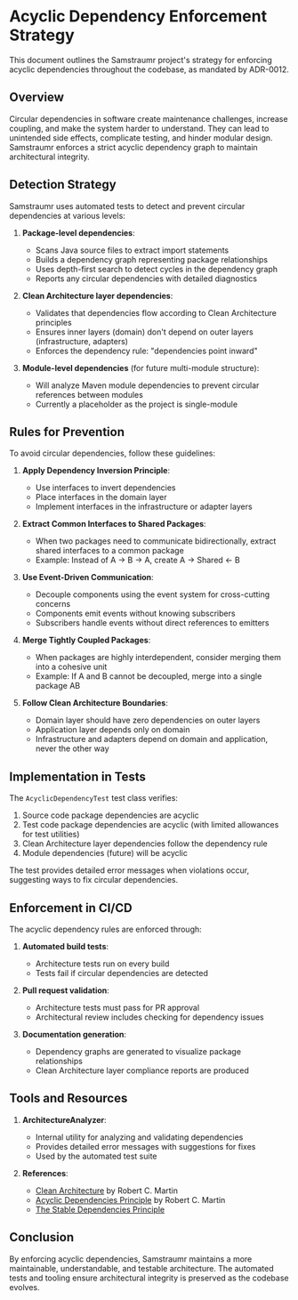 # Acyclic Dependency Enforcement Strategy

This document outlines the Samstraumr project's strategy for enforcing acyclic dependencies throughout the codebase, as mandated by ADR-0012.

## Overview

Circular dependencies in software create maintenance challenges, increase coupling, and make the system harder to understand. They can lead to unintended side effects, complicate testing, and hinder modular design. Samstraumr enforces a strict acyclic dependency graph to maintain architectural integrity.

## Detection Strategy

Samstraumr uses automated tests to detect and prevent circular dependencies at various levels:

1. **Package-level dependencies**:
   - Scans Java source files to extract import statements
   - Builds a dependency graph representing package relationships
   - Uses depth-first search to detect cycles in the dependency graph
   - Reports any circular dependencies with detailed diagnostics

2. **Clean Architecture layer dependencies**:
   - Validates that dependencies flow according to Clean Architecture principles
   - Ensures inner layers (domain) don't depend on outer layers (infrastructure, adapters)
   - Enforces the dependency rule: "dependencies point inward"

3. **Module-level dependencies** (for future multi-module structure):
   - Will analyze Maven module dependencies to prevent circular references between modules
   - Currently a placeholder as the project is single-module

## Rules for Prevention

To avoid circular dependencies, follow these guidelines:

1. **Apply Dependency Inversion Principle**:
   - Use interfaces to invert dependencies
   - Place interfaces in the domain layer
   - Implement interfaces in the infrastructure or adapter layers

2. **Extract Common Interfaces to Shared Packages**:
   - When two packages need to communicate bidirectionally, extract shared interfaces to a common package
   - Example: Instead of A → B → A, create A → Shared ← B

3. **Use Event-Driven Communication**:
   - Decouple components using the event system for cross-cutting concerns
   - Components emit events without knowing subscribers
   - Subscribers handle events without direct references to emitters

4. **Merge Tightly Coupled Packages**:
   - When packages are highly interdependent, consider merging them into a cohesive unit
   - Example: If A and B cannot be decoupled, merge into a single package AB

5. **Follow Clean Architecture Boundaries**:
   - Domain layer should have zero dependencies on outer layers
   - Application layer depends only on domain
   - Infrastructure and adapters depend on domain and application, never the other way

## Implementation in Tests

The `AcyclicDependencyTest` test class verifies:

1. Source code package dependencies are acyclic
2. Test code package dependencies are acyclic (with limited allowances for test utilities)
3. Clean Architecture layer dependencies follow the dependency rule
4. Module dependencies (future) will be acyclic

The test provides detailed error messages when violations occur, suggesting ways to fix circular dependencies.

## Enforcement in CI/CD

The acyclic dependency rules are enforced through:

1. **Automated build tests**:
   - Architecture tests run on every build
   - Tests fail if circular dependencies are detected

2. **Pull request validation**:
   - Architecture tests must pass for PR approval
   - Architectural review includes checking for dependency issues

3. **Documentation generation**:
   - Dependency graphs are generated to visualize package relationships
   - Clean Architecture layer compliance reports are produced

## Tools and Resources

1. **ArchitectureAnalyzer**:
   - Internal utility for analyzing and validating dependencies
   - Provides detailed error messages with suggestions for fixes
   - Used by the automated test suite

2. **References**:
   - [Clean Architecture](https://blog.cleancoder.com/uncle-bob/2012/08/13/the-clean-architecture.html) by Robert C. Martin
   - [Acyclic Dependencies Principle](https://drive.google.com/file/d/0BwhCYaYDn8EgOGM2ZGFhNmYtNmE4ZS00OGY5LWFkZTYtMjE0ZGNjODQ0MjEx/view) by Robert C. Martin
   - [The Stable Dependencies Principle](https://wiki.c2.com/?StableDependenciesPrinciple)

## Conclusion

By enforcing acyclic dependencies, Samstraumr maintains a more maintainable, understandable, and testable architecture. The automated tests and tooling ensure architectural integrity is preserved as the codebase evolves.